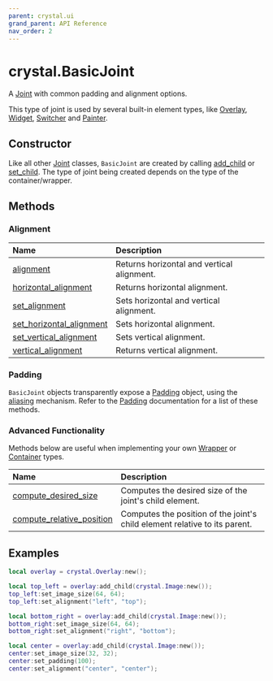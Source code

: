 ```yaml
---
parent: crystal.ui
grand_parent: API Reference
nav_order: 2
---
```


# crystal.BasicJoint

A [Joint](joint) with common padding and alignment options.

This type of joint is used by several built-in element types, like [Overlay](overlay), [Widget](widget), [Switcher](switcher) and [Painter](painter).

## Constructor

Like all other [Joint](joint) classes, `BasicJoint` are created by calling [add_child](container_add_child) or [set_child](wrapper_set_child). The type of joint being created depends on the type of the container/wrapper.

## Methods

### Alignment

| Name                                                             | Description                                |
| :--------------------------------------------------------------- | :----------------------------------------- |
| [alignment](basic_joint_alignment)                               | Returns horizontal and vertical alignment. |
| [horizontal_alignment](basic_joint_horizontal_alignment)         | Returns horizontal alignment.              |
| [set_alignment](basic_joint_set_alignment)                       | Sets horizontal and vertical alignment.    |
| [set_horizontal_alignment](basic_joint_set_horizontal_alignment) | Sets horizontal alignment.                 |
| [set_vertical_alignment](basic_joint_set_vertical_alignment)     | Sets vertical alignment.                   |
| [vertical_alignment](basic_joint_vertical_alignment)             | Returns vertical alignment.                |

### Padding

`BasicJoint` objects transparently expose a [Padding](padding) object, using the [aliasing](/crystal/extensions/oop/#aliasing) mechanism. Refer to the [Padding](padding) documentation for a list of these methods.

### Advanced Functionality

Methods below are useful when implementing your own [Wrapper](wrapper) or [Container](container) types.

| Name                                                               | Description                                                                |
| :----------------------------------------------------------------- | :------------------------------------------------------------------------- |
| [compute_desired_size](basic_joint_compute_desired_size)           | Computes the desired size of the joint's child element.                    |
| [compute_relative_position](basic_joint_compute_relative_position) | Computes the position of the joint's child element relative to its parent. |

## Examples

```lua
local overlay = crystal.Overlay:new();

local top_left = overlay:add_child(crystal.Image:new());
top_left:set_image_size(64, 64);
top_left:set_alignment("left", "top");

local bottom_right = overlay:add_child(crystal.Image:new());
bottom_right:set_image_size(64, 64);
bottom_right:set_alignment("right", "bottom");

local center = overlay:add_child(crystal.Image:new());
center:set_image_size(32, 32);
center:set_padding(100);
center:set_alignment("center", "center");
```
